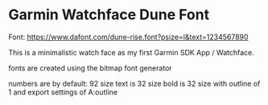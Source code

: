 # Garmin Watchface Dune Font

Font: https://www.dafont.com/dune-rise.font?psize=l&text=1234567890

This is a minimalistic watch face as my first Garmin SDK App / Watchface.


fonts are created using the bitmap font generator

numbers are by default: 92 size
text is 32 size
bold is 32 size with outline of 1 and export settings of A:outline 